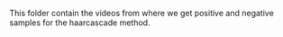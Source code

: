 This folder contain the videos from where we get positive and negative samples for the haarcascade method.
